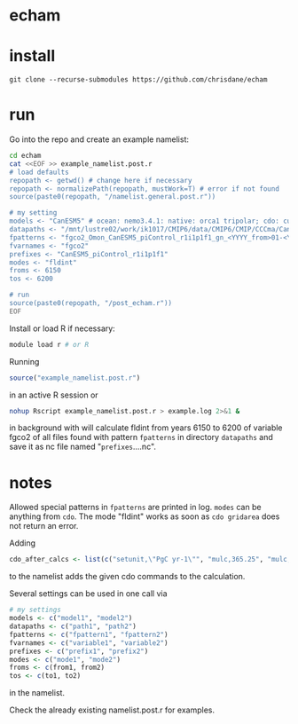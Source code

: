 # echam

# install

```
git clone --recurse-submodules https://github.com/chrisdane/echam
```

# run

Go into the repo and create an example namelist:
```bash
cd echam
cat <<EOF >> example_namelist.post.r
# load defaults
repopath <- getwd() # change here if necessary
repopath <- normalizePath(repopath, mustWork=T) # error if not found
source(paste0(repopath, "/namelist.general.post.r"))

# my setting
models <- "CanESM5" # ocean: nemo3.4.1: native: orca1 tripolar; cdo: curvilinear; fldint ok
datapaths <- "/mnt/lustre02/work/ik1017/CMIP6/data/CMIP6/CMIP/CCCma/CanESM5/piControl/r1i1p1f1/Omon/fgco2/gn/v20190429"
fpatterns <- "fgco2_Omon_CanESM5_piControl_r1i1p1f1_gn_<YYYY_from>01-<YYYY_to>12.nc"
fvarnames <- "fgco2"
prefixes <- "CanESM5_piControl_r1i1p1f1"
modes <- "fldint"
froms <- 6150
tos <- 6200

# run
source(paste0(repopath, "/post_echam.r"))
EOF
```

Install or load R if necessary:
```bash
module load r # or R
```

Running 
```R
source("example_namelist.post.r")
```
in an active R session or
```bash
nohup Rscript example_namelist.post.r > example.log 2>&1 &
```
in background with
will calculate fldint from years 6150 to 6200 of variable fgco2 of all files found with pattern `fpatterns` in directory `datapaths` and save it as nc file named "`prefixes`....nc".

# notes

Allowed special patterns in `fpatterns` are printed in log. `modes` can be anything from `cdo`. The mode "fldint" works as soon as `cdo gridarea` does not return an error.

Adding 
```R
cdo_after_calcs <- list(c("setunit,\"PgC yr-1\"", "mulc,365.25", "mulc,86400", "divc,1e12")) # kgC s-1 --> PgC yr-1
```
to the namelist adds the given cdo commands to the calculation.

Several settings can be used in one call via
```R
# my settings
models <- c("model1", "model2")
datapaths <- c("path1", "path2")
fpatterns <- c("fpattern1", "fpattern2")
fvarnames <- c("variable1", "variable2")
prefixes <- c("prefix1", "prefix2")
modes <- c("mode1", "mode2")
froms <- c(from1, from2)
tos <- c(to1, to2)
```
in the namelist.

Check the already existing namelist.post.r for examples.

